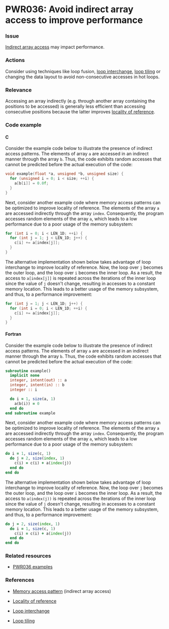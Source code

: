 # PWR036: Avoid indirect array access to improve performance

### Issue

[Indirect array access](../../Glossary/Memory-access-pattern.md) may impact
performance.

### Actions

Consider using techniques like loop fusion,
[loop interchange](../../Glossary/Loop-interchange.md),
[loop tiling](../../Glossary/Loop-tiling.md) or changing the data layout to avoid
non-consecutive accesses in hot loops.

### Relevance

Accessing an array indirectly (e.g. through another array containing the
positions to be accessed) is generally less efficient than accessing consecutive
positions because the latter improves
[locality of reference](../../Glossary/Locality-of-reference.md).

### Code example

#### C

Consider the example code below to illustrate the presence of indirect access
patterns. The elements of array `a` are accessed in an indirect manner through
the array `b`. Thus, the code exhibits random accesses that cannot be predicted
before the actual execution of the code:

```c
void example(float *a, unsigned *b, unsigned size) {
  for (unsigned i = 0; i < size; ++i) {
    a[b[i]] = 0.0f;
  }
}
```

Next, consider another example code where memory access patterns can be
optimized to improve locality of reference. The elements of the array `a` are
accessed indirectly through the array `index`. Consequently, the program
accesses random elements of the array `a`, which leads to a low performance due
to a poor usage of the memory subsystem:

```c
for (int i = 0; i < LEN_1D; ++i) {
  for (int j = 1; j < LEN_1D; j++) {
    c[i] += a[index[j]];
  }
}
```

The alternative implementation shown below takes advantage of loop interchange
to improve locality of reference. Now, the loop over `j` becomes the outer
loop, and the loop over `i` becomes the inner loop. As a result, the access to
`a[index[j]]` is repeated across the iterations of the inner loop since the
value of `j` doesn't change, resulting in accesses to a constant memory
location. This leads to a better usage of the memory subsystem, and thus, to a
performance improvement:

```c
for (int j = 1; j < LEN_1D; j++) {
  for (int i = 0; i < LEN_1D; ++i) {
    c[i] += a[index[j]];
  }
}
```

#### Fortran

Consider the example code below to illustrate the presence of indirect access
patterns. The elements of array `a` are accessed in an indirect manner through
the array `b`. Thus, the code exhibits random accesses that cannot be predicted
before the actual execution of the code:

```f90
subroutine example()
  implicit none
  integer, intent(out) :: a
  integer, intent(in) :: b
  integer :: i

  do i = 1, size(a, 1)
    a(b(i)) = 0
  end do
end subroutine example
```

Next, consider another example code where memory access patterns can be
optimized to improve locality of reference. The elements of the array `a` are
accessed indirectly through the array `index`. Consequently, the program
accesses random elements of the array `a`, which leads to a low performance due
to a poor usage of the memory subsystem:

```f90
do i = 1, size(c, 1)
  do j = 2, size(index, 1)
    c(i) = c(i) + a(index(j))
  end do
end do
```

The alternative implementation shown below takes advantage of loop interchange
to improve locality of reference. Now, the loop over `j` becomes the outer
loop, and the loop over `i` becomes the inner loop. As a result, the access to
`a(index(j))` is repeated across the iterations of the inner loop since the
value of `j` doesn't change, resulting in accesses to a constant memory
location. This leads to a better usage of the memory subsystem, and thus, to a
performance improvement:

```f90
do j = 2, size(index, 1)
  do i = 1, size(c, 1)
    c(i) = c(i) + a(index(j))
  end do
end do
```

### Related resources

* [PWR036 examples](https://github.com/codee-com/open-catalog/tree/main/Checks/PWR036/)

### References

* [Memory access pattern](../../Glossary/Memory-access-pattern.md) (indirect array access)

* [Locality of reference](../../Glossary/Locality-of-reference.md)

* [Loop interchange](../../Glossary/Loop-interchange.md)

* [Loop tiling](../../Glossary/Loop-tiling.md)

